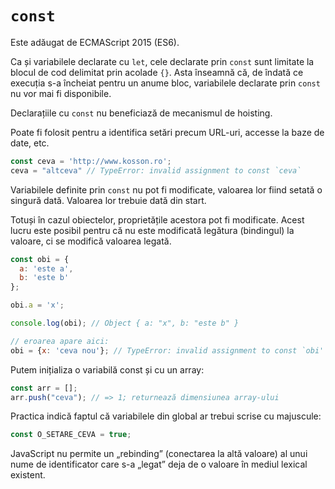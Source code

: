 # `const`

Este adăugat de ECMAScript 2015 (ES6).

Ca și variabilele declarate cu `let`, cele declarate prin `const` sunt limitate la blocul de cod delimitat prin acolade `{}`. Asta înseamnă că, de îndată ce execuția s-a încheiat pentru un anume bloc, variabilele declarate prin `const` nu vor mai fi disponibile.

Declarațiile cu `const` nu beneficiază de mecanismul de hoisting.

Poate fi folosit pentru a identifica setări precum URL-uri, accesse la baze de date, etc.

```js
const ceva = 'http://www.kosson.ro';
ceva = "altceva" // TypeError: invalid assignment to const `ceva`
```

Variabilele definite prin `const` nu pot fi modificate, valoarea lor fiind setată o singură dată. Valoarea lor trebuie dată din start.

Totuși în cazul obiectelor, proprietățile acestora pot fi modificate. Acest lucru este posibil pentru că nu este modificată legătura (bindingul) la valoare, ci se modifică valoarea legată.

```javascript
const obi = {
  a: 'este a',
  b: 'este b'
};

obi.a = 'x';

console.log(obi); // Object { a: "x", b: "este b" }

// eroarea apare aici:
obi = {x: 'ceva nou'}; // TypeError: invalid assignment to const `obi'
```

Putem inițializa o variabilă const și cu un array:

```js
const arr = [];
arr.push("ceva"); // => 1; returnează dimensiunea array-ului
```

Practica indică faptul că variabilele din global ar trebui scrise cu majuscule:

```js
const O_SETARE_CEVA = true;
```

JavaScript nu permite un „rebinding” (conectarea la altă valoare) al unui nume de identificator care s-a „legat” deja de o valoare în mediul lexical existent.
